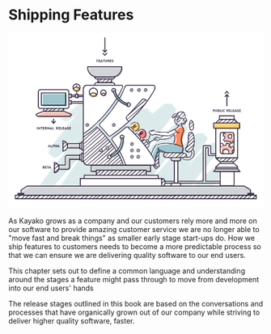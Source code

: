 # Shipping Features

![](/assets/machine.png)

As Kayako grows as a company and our customers rely more and more on our software to provide amazing customer service we are no longer able to "move fast and break things" as smaller early stage start-ups do. How we ship features to customers needs to become a more predictable process so that we can ensure we are delivering quality software to our end users.

This chapter sets out to define a common language and understanding around the stages a feature might pass through to move from development into our end users' hands

The release stages outlined in this book are based on the conversations and processes that have organically grown out of our company while striving to deliver higher quality software, faster.

